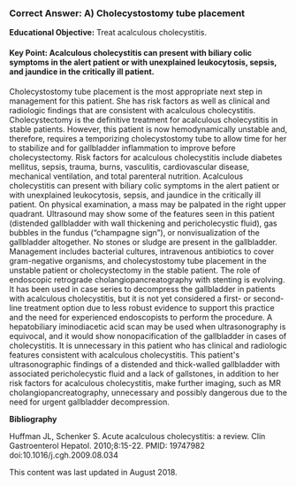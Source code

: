
### Correct Answer: A) Cholecystostomy tube placement 

**Educational Objective:** Treat acalculous cholecystitis.

#### **Key Point:** Acalculous cholecystitis can present with biliary colic symptoms in the alert patient or with unexplained leukocytosis, sepsis, and jaundice in the critically ill patient.

Cholecystostomy tube placement is the most appropriate next step in management for this patient. She has risk factors as well as clinical and radiologic findings that are consistent with acalculous cholecystitis. Cholecystectomy is the definitive treatment for acalculous cholecystitis in stable patients. However, this patient is now hemodynamically unstable and, therefore, requires a temporizing cholecystostomy tube to allow time for her to stabilize and for gallbladder inflammation to improve before cholecystectomy. Risk factors for acalculous cholecystitis include diabetes mellitus, sepsis, trauma, burns, vasculitis, cardiovascular disease, mechanical ventilation, and total parenteral nutrition. Acalculous cholecystitis can present with biliary colic symptoms in the alert patient or with unexplained leukocytosis, sepsis, and jaundice in the critically ill patient. On physical examination, a mass may be palpated in the right upper quadrant. Ultrasound may show some of the features seen in this patient (distended gallbladder with wall thickening and pericholecystic fluid), gas bubbles in the fundus (“champagne sign”), or nonvisualization of the gallbladder altogether. No stones or sludge are present in the gallbladder. Management includes bacterial cultures, intravenous antibiotics to cover gram-negative organisms, and cholecystostomy tube placement in the unstable patient or cholecystectomy in the stable patient.
The role of endoscopic retrograde cholangiopancreatography with stenting is evolving. It has been used in case series to decompress the gallbladder in patients with acalculous cholecystitis, but it is not yet considered a first- or second-line treatment option due to less robust evidence to support this practice and the need for experienced endoscopists to perform the procedure.
A hepatobiliary iminodiacetic acid scan may be used when ultrasonography is equivocal, and it would show nonopacification of the gallbladder in cases of cholecystitis. It is unnecessary in this patient who has clinical and radiologic features consistent with acalculous cholecystitis.
This patient's ultrasonographic findings of a distended and thick-walled gallbladder with associated pericholecystic fluid and a lack of gallstones, in addition to her risk factors for acalculous cholecystitis, make further imaging, such as MR cholangiopancreatography, unnecessary and possibly dangerous due to the need for urgent gallbladder decompression.

**Bibliography**

Huffman JL, Schenker S. Acute acalculous cholecystitis: a review. Clin Gastroenterol Hepatol. 2010;8:15-22. PMID: 19747982 doi:10.1016/j.cgh.2009.08.034

This content was last updated in August 2018.